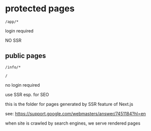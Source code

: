 # protected pages

`/app/*`

login required

NO SSR

## public pages

`/info/*`

`/`

no login required

use SSR esp. for SEO

this is the folder for pages generated by SSR feature of Next.js

see: https://support.google.com/webmasters/answer/7451184?hl=en 

when site is crawled by search engines, we serve rendered pages
